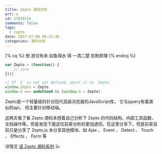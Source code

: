 ```yaml
---
title: Zepto 源码分析
art: a
id: 17070716
comments: false
tags:
  - zepto
date: 2017-07-08 00:12:36
categories: 源码分析
---
```




{% cq %} 
想 游刃有余 如鱼得水
得 一清二楚 机制原理
{% endcq %}

```js
var Zepto = (function() {
	// core
})()

// If `$` is not yet defined, point it to `Zepto`
window.Zepto = Zepto
window.$ === undefined && (window.$ = Zepto)
```

<!-- more -->
Zepto是一个轻量级的针对现代高级浏览器的JavaScript库， 它与jquery有着类似的api， 但主要针对移动端。


这两天看了看 Zepto 源码本想着自己分析下 Zepto 的代码结构、内部工具函数、文档操作等，但是发现下面这位前辈分析的更加透彻，在这里分享下。但是前辈目前只是分享了 Zepto.js 未分享其他模块、如 Ajax 、 Event 、 Detect 、 Touch 、 Effects 、 Form 等


详情见 [读 Zepto 源码系列](https://github.com/yeyuqiudeng/reading-zepto) 👍